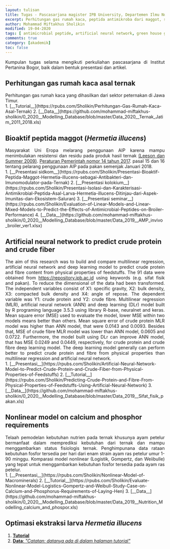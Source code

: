 ```yaml
---
layout: tulisan
title: Tugas - Pascasarjana magister IPB University, Departemen Ilmu Nutrisi dan Pakan tahun akademik 2018/2019
excerpt: Perhitungan gas rumah kaca, peptida antimikroba dari maggot, serta pemodelan nutrisi dan pakan
author: Mohammad Miftakhus Sholikin
modified: 19-04-2020
tags: [ antimicrobial peptide, artificial neural network, green house gases, machine learning, non-linier modelling]
comments: true
category: [akademik]
toc: false
---
```




<div align="justify">
Kumpulan tugas selama mengikuti perkuliahan pascasarjana di Institut Pertanina Bogor, baik dalam bentuk presentasi dan artikel.
</div>

## Perhitungan gas rumah kaca asal ternak
<div align="justify">
Perhitungan gas rumah kaca yang dihasilkan dari sektor peternakan di Jawa Timur.
</div>
1. [__Tutorial__](https://rpubs.com/Sholikin/Perhitungan-Gas-Rumah-Kaca-Asal-Ternak)
2. [__Data__](https://github.com/mohammad-miftakhus-sholikin/0_2020__Modelling_Database/blob/master/Data_2020__Ternak_Jatim_2011_2018.xls)

## Bioaktif peptida maggot (_Hermetia illucens_)
<div align="justify">
Masyarakat Uni Eropa melarang penggunaan AIP karena mampu menimbulakan resistensi dan residu pada produk hasil ternak <a href="https://books.google.co.id/books/about/Commercial_Poultry_Nutrition.html?id=HJYhPwAACAAJ&redir_esc=y">(Leeson dan Summer 2009)</a>. <a href="http://perundangan.pertanian.go.id/admin/file/Permentan%2014-2017%20Klasifikasi%20Obat%20Hewan.pdf">Peraturan Pemerintah nomor 14 tahun 2017</a>. pasal 15 dan 16 tentang pelarang penggunaan AIP pada pakan semenjak Januari 2018.
</div>
1. [__Presentasi sidkom__](https://rpubs.com/Sholikin/Presentasi-Bioaktif-Peptida-Maggot-Hermetia-illucens-sebagai-Antibakteri-dan-Imunomodulator-pada-Ternak)
2. [__Presentasi kolokium__](https://rpubs.com/Sholikin/Presentasi-Isolasi-dan-Karakterisasi-Antimikrobial-Peptida-Asal-Larva-Hermetia-illucens-Ditinjau-dari-Aspek-Imunitas-dan-Ekosistem-Saluran)
3. [__Presentasi seminar__](https://rpubs.com/Sholikin/Evaluation-of-Linear-Models-and-Linear-Mixed-Models-to-Predict-the-Effects-of-Antimicrobial-Peptides-on-Broiler-Performance)
4. [__Data__](https://github.com/mohammad-miftakhus-sholikin/0_2020__Modelling_Database/blob/master/Data_2019__AMP_invivo_broiler_ver1.xlsx)

## Artificial neural network to predict crude protein and crude fiber
<div align="justify">
The aim of this research was to build and compare multilinear regression, artificial neural network and deep learning model to predict crude protein and fibre content from physical properties of feedstuffs. The 91 data were obtained from <a href="https://repository.ipb.ac.id">https://repository.ipb.ac.id</a> using keywords (e.g. sifat fisik and pakan). To reduce the dimensional of the data had been transformed. The independent variables consist of X1: specific gravity, X2: bulk density, X3: compacted bulk density and X4: angle of repose. The dependent variable was Y1: crude protein and Y2: crude fibre. Multilinear regression (MLR), artificial neural network (ANN) and deep learning (DLr) model built by R programing language 3.5.3 using library R-base, neuralnet and keras. Mean square error (MSE) used to evaluate the model, lower MSE within two models means better than others. Mean square error of crude protein MLR model was higher than ANN model, that were 0.0143 and 0.0093. Besides that, MSE of crude fibre MLR model was lower than ANN model, 0.0605 and 0.0722. Furthermore, the model built using DLr can improve ANN model, that has MSE 0.0249 and 0.0449, respectively, for crude protein and crude fibre deep learning model. The deep learning model generally can perform better to predict crude protein and fibre from physical properties than multilinear regression and artificial neural network.
</div>
1. [__Presentasi__](https://rpubs.com/Sholikin/Artificial-Neural-Network-Model-to-Predict-Crude-Protein-and-Crude-Fiber-from-Physical-Properties-of-Feedstuffs)
2. [__Tutorial__](https://rpubs.com/Sholikin/Predicting-Crude-Protein-and-Fibre-From-Physical-Properties-of-Feedstuffs-Using-Artificial-Neural-Network)
3. [__Data__](https://github.com/mohammad-miftakhus-sholikin/0_2020__Modelling_Database/blob/master/Data_2019__Sifat_fisik_pakan.xls)

## Nonlinear model on calcium and phosphor requirements
<div align="justify">
Telaah pemodelan kebutuhan nutrien pada ternak khusunya ayam petelur bermanfaat dalam memprediksi kebutuhan dari ternak dan mampu menggambarkan status fisiologis ternak. Penghimpunana data rataan kebutuhan fosfor tersedia per hari dari enam strain ayam ras petelur umur 1-90 minggu. Komparasi model nonlinear (Logistik, Gompertz, dan Weiibulle) yang tepat untuk menggambarkan kebutuhan fosfor tersedia pada ayam ras petelur.
</div>
1. [__Presentasi__](https://rpubs.com/Sholikin/Nonlinear-Model-of-Macrominerals)
2. [__Tutorial__](https://rpubs.com/Sholikin/Evaluate-Nonlinear-Model-Logistics-Gompertz-and-Weibull-Study-Case-on-Calcium-and-Phosphorus-Requirements-of-Laying-Hen)
3. [__Data__](https://github.com/mohammad-miftakhus-sholikin/0_2020__Modelling_Database/blob/master/Data_2019__Nutrition_Modelling_calcium_and_phospor.xls)

## Optimasi ekstraksi larva _Hermetia illucens_
1. [__Tutorial__](https://rpubs.com/Sholikin/Optimasi-Ekstraksi-Larva-Hermetia-illucens-dengan-Response-Surface-Modelling-dan-Kualitas-Asam-Amino-serta-Aktivitas-Antibakteri)
2. [__Data__: _"Catatan: datanya ada di dalam halaman tutorial"_](https://github.com/mohammad-miftakhus-sholikin/0_2020__Modelling_Database)